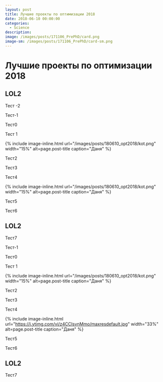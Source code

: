 ```yaml
---
layout: post
title: Лучшие проекты по оптимизации 2018
date: 2018-06-10 00:00:00
categories:
  - Science
description:
image: /images/posts/171106_PrePhD/card.png
image-sm: /images/posts/171106_PrePhD/card-sm.png
---
```


# Лучшие проекты по оптимизации 2018

## LOL2
Тест -2

Тест-1

Тест0

Тест 1

{% include image-inline.html url="/images/posts/180610_opt2018/kot.png" width="15%" alt=page.post-title caption="Даня"  %}

Тест2

Тест3

Тест4

{% include image-inline.html url="/images/posts/180610_opt2018/kot.png" width="15%" alt=page.post-title caption="Даня"  %}

Тест5

Тест6

## LOL2 

Тест7

Тест-1

Тест0

Тест 1

{% include image-inline.html url="/images/posts/180610_opt2018/kot.png" width="15%" alt=page.post-title caption="Даня"  %}

Тест2

Тест3

Тест4

{% include image-inline.html url="https://i.ytimg.com/vi/z4CCIsvnMmo/maxresdefault.jpg" width="33%" alt=page.post-title caption="Даня"  %}

Тест5

Тест6

## LOL2 

Тест7